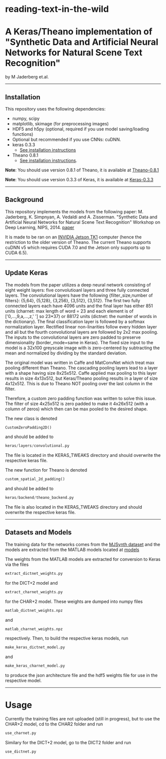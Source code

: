 # reading-text-in-the-wild
# A Keras/Theano implementation of "Synthetic Data and Artificial Neural Networks for Natural Scene Text Recognition" 
by M Jaderberg et.al.

------------------

## Installation

This repository uses the following dependencies:

- numpy, scipy
- matplotlib, skimage (for preprocessing images)
- HDF5 and h5py (optional, required if you use model saving/loading functions)
- Optional but recommended if you use CNNs: cuDNN.
- keras 0.3.3
    - [See installation instructions](https://github.com/fchollet/keras/tree/master)
- Theano 0.8.1
    - [See installation instructions](http://deeplearning.net/software/theano/install.html#install).

**Note**: You should use version 0.8.1 of Theano, it is available at [Theano-0.8.1](https://pypi.python.org/pypi/Theano/0.8.1)

**Note**: You should use version 0.3.3 of Keras, it is available at [Keras-0.3.3](https://pypi.python.org/pypi/Keras/0.3.3)

------------------

## Background

This repository implements the models from the following paper:
M. Jaderberg, K. Simpnyan, A. Vedaldi and A. Zisserman. "Synthetic Data and Artificial Neural Networks for 
Natural Scene Text Recognition" Workshop on Deep Learning, NIPS, 2014. 
[paper](http://www.robots.ox.ac.uk/~vgg/publications/2014/Jaderberg14c/jaderberg14c.pdf)

It is made to be ran on an [INVIDIA Jetson TK1](http://www.nvidia.com/object/jetson-tk1-embedded-dev-kit.html) computer 
(hence the restriction to the older version of Theano. The current Theano supports cuDNN v5 which requires 
CUDA 7.0 and the Jetson only supports up to CUDA 6.5).

------------------
## Update Keras

The models from the paper utilizes a deep neural network consisting of eight weight layers:  five convolutioanl layers 
and three fully connected layers.  The convolutional layers have the following {filter_size,number of filters}: {5,64}, 
{5,128}, {3,256}, {3,512}, {3,512}.  The first two fully connected layers each have 4096 units and the final layer has
either 851 units (charnet: max length of word = 23 and each element is of ['0,...,9,a,...,z,' '] so 23*37) or 88172 units 
(dictnet: the number of words in the dictionary).  The final classification layer is followed by a softmax normalization
layer.  Rectified linear non-linarities follow every hidden layer and all but the fourth convolutional layers are followed
by 2x2 max pooling.  The inputs to the convolutional layers are zero padded to preserve dimensionality (border_mode=same 
in Keras).  The fixed size input to the model is a 32x100 greyscale image with is zero-centered by subtracting the mean
and normalized by dividing by the standard deviation.

The original model was written in Caffe and MatConvNet which treat max pooling different than Theano.  The cascading
pooling layers lead to a layer with a shape having size 8x25x512.  Caffe applied max pooling to this layer results in 
size 4x13x512, but Keras/Theano pooling results in a layer of size 4x12x512.  This is due to Theano NOT pooling over the
last column in the filter.

Therefore, a custom zero padding function was written to solve this issue.  The filter of size 4x25x512 is zero padded to 
make it 4x26x512 (with a column of zeros) which then can be max pooled to the desired shape.

The new class is denoted 
```python
CustomZeroPadding2D()
```
and should be added to 
```python
keras/layers/convolutional.py
```
The file is located in the KERAS_TWEAKS directory and should overwrite the respective keras file.

The new function for Theano is denoted
```python
custom_spatial_2d_padding()
```
and should be added to 
```python
keras/backend/theano_backend.py
```
The file is also located in the KERAS_TWEAKS directory and should overwrite the respective keras file.


-----------------
## Datasets and Models
The training data for the networks comes from the [MJSynth dataset](http://www.robots.ox.ac.uk/~vgg/data/text/) and the
models are extracted from the MATLAB models located at [models](http://www.robots.ox.ac.uk/~vgg/research/text/#sec-models)

The weights from the MATLAB models are extracted for conversion to Keras via the files
```python
extract_dictnet_weights.py
```
for the DICT+2 model and
```python
extract_charnet_weights.py
```
for the CHAR+2 model.  These weights are dumped into numpy files
```python
matlab_dictnet_weights.npz
```
and
```python
matlab_charnet_weights.npz
```
respectively.  Then, to build the respective keras models, run
```python
make_keras_dictnet_model.py
```
and
```python
make_keras_charnet_model.py
```
to produce the json architecture file and the hdf5 weights file for use in the respective model.

-----------------
# Usage

Currently the training files are not uploaded (still in progress), but to use the CHAR+2 model, cd to the CHAR2 folder 
and run 
```python
use_charnet.py
```

Similary for the DICT+2 model, go to the DICT2 folder and run 
```python
use_dictnet.py
```
